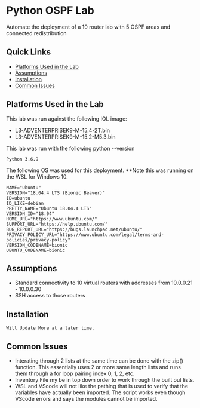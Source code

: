 Python OSPF Lab
=======

Automate the deployment of a 10 router lab with 5 OSPF areas and connected redistribution

## Quick Links

- [Platforms Used in the Lab](https://github.com/ospfpacket/python_ospf_lab#platforms-used-in-the-lab)
- [Assumptions](https://github.com/ospfpacket/python_ospf_lab#assumptions)
- [Installation](https://github.com/ospfpacket/python_ospf_lab#installation)
- [Common Issues](https://github.com/ospfpacket/python_ospf_lab#installation)

## Platforms Used in the Lab

This lab was run against the following IOL image:
- L3-ADVENTERPRISEK9-M-15.4-2T.bin
- L3-ADVENTERPRISEK9-M-15.2-M5.3.bin

This lab was run with the following python --version

```
Python 3.6.9
```

The following OS was used for this deployment. **Note this was running on the WSL for Windows 10.

```
NAME="Ubuntu"
VERSION="18.04.4 LTS (Bionic Beaver)"
ID=ubuntu
ID_LIKE=debian
PRETTY_NAME="Ubuntu 18.04.4 LTS"
VERSION_ID="18.04"
HOME_URL="https://www.ubuntu.com/"
SUPPORT_URL="https://help.ubuntu.com/"
BUG_REPORT_URL="https://bugs.launchpad.net/ubuntu/"
PRIVACY_POLICY_URL="https://www.ubuntu.com/legal/terms-and-policies/privacy-policy"
VERSION_CODENAME=bionic
UBUNTU_CODENAME=bionic
```

## Assumptions

- Standard connectivity to 10 virtual routers with addresses from 10.0.0.21 - 10.0.0.30
- SSH access to those routers

## Installation

```
Will Update More at a later time.
```

## Common Issues

- Interating through 2 lists at the same time can be done with the zip() function. This essentially uses 2 or more same length lists and runs them through a for loop pairing index 0, 1, 2, etc.
- Inventory File my be in top down order to work through the built out lists.
- WSL and VScode will not like the pathing that is used to verify that the variables have actually been imported. The script works even though VScode errors and says the modules cannot be imported.